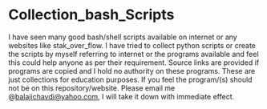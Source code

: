 # Collection_bash_Scripts

I have seen many good bash/shell scripts available on internet or any websites like stak_over_flow. I have tried to collect python scripts or create the scripts by myself referring to internet or the programs available and feel this could help anyone as per their requirement.
Source links are provided if programs are copied and I hold no authority on these programs. These are just collections for education purposes.
If you feel the program/(s) should not be on this repository/website. Please email me @balajichavdi@yahoo.com, I will take it down with immediate effect.
